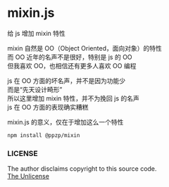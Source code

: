 # mixin.js
给 js 增加 mixin 特性

mixin 自然是 OO（Object Oriented，面向对象）的特性  
而 OO 近年的名声不是很好，特别是 js 的 OO  
但我喜欢 OO，也相信还有更多人喜欢 OO 编程

js 在 OO 方面的坏名声，并不是因为功能少  
而是“先天设计畸形”  
所以这里增加 mixin 特性，并不为挽回 js 的名声  
js 在 OO 方面的表现确实糟糕  

mixin.js 的意义，仅在于增加这么一个特性

``` bash
npm install @ppzp/mixin
```

### LICENSE
The author disclaims copyright to this source code.  
[The Unlicense](https://unlicense.org/)